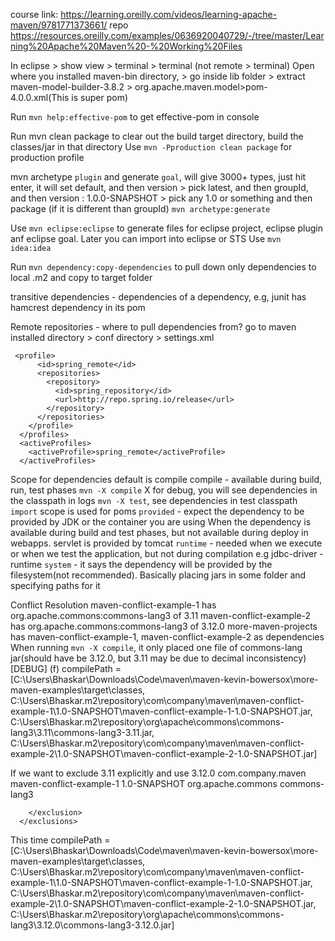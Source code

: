 course link: https://learning.oreilly.com/videos/learning-apache-maven/9781771373661/
repo https://resources.oreilly.com/examples/0636920040729/-/tree/master/Learning%20Apache%20Maven%20-%20Working%20Files

In eclipse > show view > terminal > terminal (not remote > terminal)
Open where you installed maven-bin directory, > go inside lib folder > extract maven-model-builder-3.8.2 > org.apache.maven.model>pom-4.0.0.xml(This is super pom)

Run `mvn help:effective-pom` to get effective-pom in console


Run mvn clean package to clear out the build target directory, build the classes/jar in that directory
Use `mvn -Pproduction clean package` for production profile

mvn archetype `plugin` and generate `goal`, will give 3000+ types, just hit enter, it will set default, and then version > pick latest,
 and then groupId, and then version : 1.0.0-SNAPSHOT > pick any 1.0 or something and then package (if it is different than groupId)
`mvn archetype:generate`

Use `mvn eclipse:eclipse` to generate files for eclipse project, eclipse plugin anf eclipse goal. Later you can import into eclipse or STS
Use `mvn idea:idea`


Run `mvn dependency:copy-dependencies` to pull down only dependencies to local .m2 and copy to target folder

transitive dependencies - dependencies of a dependency, e.g, junit has hamcrest dependency in its pom

Remote repositories - where to pull dependencies from?
go to maven installed directory > conf directory > settings.xml
```
 <profile>
      <id>spring_remote</id>
      <repositories>
        <repository>
          <id>spring_repository</id>
          <url>http://repo.spring.io/release</url>
        </repository>
      </repositories>
    </profile>
  </profiles>
  <activeProfiles>
    <activeProfile>spring_remote</activeProfile>
  </activeProfiles>
```

Scope for dependencies
default is compile
compile - available during build, run, test phases
`mvn -X compile` X for debug, you will see dependencies in the classpath in logs
`mvn -X test`, see dependencies in test classpath
`import` scope is used for poms
`provided` - expect the dependency to be provided by JDK or the container you are using
When the dependency is available during build and test phases, but not available during deploy in webapps.
servlet is provided by tomcat
`runtime` - needed when we execute or when we test the application, but not during compilation e.g jdbc-driver - runtime
`system` - it says the dependency will be provided by the filesystem(not recommended). Basically placing jars in some folder and specifying paths for it

Conflict Resolution
maven-conflict-example-1 has org.apache.commons:commons-lang3 of 3.11
maven-conflict-example-2 has org.apache.commons:commons-lang3 of 3.12.0
more-maven-projects has maven-conflict-example-1, maven-conflict-example-2 as dependencies
When running `mvn -X compile`, it only placed one file of commons-lang jar(should have be 3.12.0, but 3.11 may be due to decimal inconsistency)
[DEBUG]   (f) compilePath = [C:\Users\Bhaskar\Downloads\Code\maven\maven-kevin-bowersox\more-maven-examples\target\classes,
 C:\Users\Bhaskar\.m2\repository\com\company\maven\maven-conflict-example-1\1.0-SNAPSHOT\maven-conflict-example-1-1.0-SNAPSHOT.jar, 
 C:\Users\Bhaskar\.m2\repository\org\apache\commons\commons-lang3\3.11\commons-lang3-3.11.jar,
 C:\Users\Bhaskar\.m2\repository\com\company\maven\maven-conflict-example-2\1.0-SNAPSHOT\maven-conflict-example-2-1.0-SNAPSHOT.jar]

If we want to exclude 3.11 explicitly and use 3.12.0
    <dependency>
      <groupId>com.company.maven</groupId>
      <artifactId>maven-conflict-example-1</artifactId>
      <version>1.0-SNAPSHOT</version>
      <exclusions>
        <exclusion>
          <groupId>org.apache.commons</groupId>
          <artifactId>commons-lang3</artifactId>
<!--          <version>3.11</version>-->
        </exclusion>
      </exclusions>
      
This time
 compilePath = [C:\Users\Bhaskar\Downloads\Code\maven\maven-kevin-bowersox\more-maven-examples\target\classes,
 C:\Users\Bhaskar\.m2\repository\com\company\maven\maven-conflict-example-1\1.0-SNAPSHOT\maven-conflict-example-1-1.0-SNAPSHOT.jar,
 C:\Users\Bhaskar\.m2\repository\com\company\maven\maven-conflict-example-2\1.0-SNAPSHOT\maven-conflict-example-2-1.0-SNAPSHOT.jar,
 C:\Users\Bhaskar\.m2\repository\org\apache\commons\commons-lang3\3.12.0\commons-lang3-3.12.0.jar]
